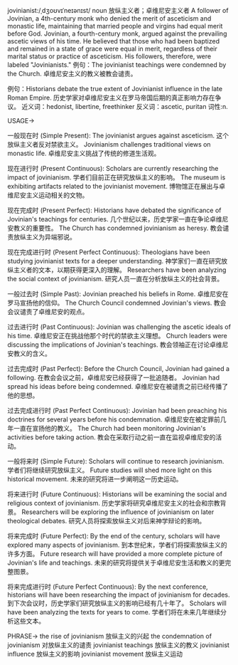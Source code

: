 jovinianist:/ˌdʒoʊvɪˈneɪənɪst/
noun
放纵主义者；卓维尼安主义者
A follower of Jovinian, a 4th-century monk who denied the merit of asceticism and monastic life, maintaining that married people and virgins had equal merit before God.
Jovinian, a fourth-century monk, argued against the prevailing ascetic views of his time.  He believed that those who had been baptized and remained in a state of grace were equal in merit, regardless of their marital status or practice of asceticism. His followers, therefore, were labeled "Jovinianists."
例句：The jovinianist teachings were condemned by the Church.  卓维尼安主义的教义被教会谴责。

例句：Historians debate the true extent of Jovinianist influence in the late Roman Empire.  历史学家对卓维尼安主义在罗马帝国后期的真正影响力存在争议。
近义词：hedonist, libertine, freethinker
反义词：ascetic, puritan
词性:n.


USAGE->

一般现在时 (Simple Present):
The jovinianist argues against asceticism.  这个放纵主义者反对禁欲主义。
Jovinianism challenges traditional views on monastic life.  卓维尼安主义挑战了传统的修道生活观。

现在进行时 (Present Continuous):
Scholars are currently researching the impact of jovinianism. 学者们目前正在研究放纵主义的影响。
The museum is exhibiting artifacts related to the jovinianist movement.  博物馆正在展出与卓维尼安主义运动相关的文物。

现在完成时 (Present Perfect):
Historians have debated the significance of Jovinian's teachings for centuries.  几个世纪以来，历史学家一直在争论卓维尼安教义的重要性。
The Church has condemned jovinianism as heresy. 教会谴责放纵主义为异端邪说。

现在完成进行时 (Present Perfect Continuous):
Theologians have been studying jovinianist texts for a deeper understanding.  神学家们一直在研究放纵主义者的文本，以期获得更深入的理解。
Researchers have been analyzing the social context of jovinianism. 研究人员一直在分析放纵主义的社会背景。

一般过去时 (Simple Past):
Jovinian preached his beliefs in Rome.  卓维尼安在罗马宣扬他的信仰。
The Church Council condemned Jovinian's views.  教会会议谴责了卓维尼安的观点。

过去进行时 (Past Continuous):
Jovinian was challenging the ascetic ideals of his time.  卓维尼安正在挑战他那个时代的禁欲主义理想。
Church leaders were discussing the implications of Jovinian's teachings.  教会领袖正在讨论卓维尼安教义的含义。

过去完成时 (Past Perfect):
Before the Church Council, Jovinian had gained a following.  在教会会议之前，卓维尼安已经获得了一批追随者。
Jovinian had spread his ideas before being condemned.  卓维尼安在被谴责之前已经传播了他的思想。

过去完成进行时 (Past Perfect Continuous):
Jovinian had been preaching his doctrines for several years before his condemnation.  卓维尼安在被定罪前几年一直在宣扬他的教义。
The Church had been monitoring Jovinian's activities before taking action.  教会在采取行动之前一直在监视卓维尼安的活动。


一般将来时 (Simple Future):
Scholars will continue to research jovinianism.  学者们将继续研究放纵主义。
Future studies will shed more light on this historical movement.  未来的研究将进一步阐明这一历史运动。

将来进行时 (Future Continuous):
Historians will be examining the social and religious context of jovinianism. 历史学家将研究卓维尼安主义的社会和宗教背景。
Researchers will be exploring the influence of jovinianism on later theological debates. 研究人员将探索放纵主义对后来神学辩论的影响。

将来完成时 (Future Perfect):
By the end of the century, scholars will have explored many aspects of jovinianism. 到本世纪末，学者们将探索放纵主义的许多方面。
Future research will have provided a more complete picture of Jovinian's life and teachings. 未来的研究将提供关于卓维尼安生活和教义的更完整图景。

将来完成进行时 (Future Perfect Continuous):
By the next conference, historians will have been researching the impact of jovinianism for decades. 到下次会议时，历史学家们研究放纵主义的影响已经有几十年了。
Scholars will have been analyzing the texts for years to come.  学者们将在未来几年继续分析这些文本。


PHRASE->
the rise of jovinianism  放纵主义的兴起
the condemnation of jovinianism 对放纵主义的谴责
jovinianist teachings  放纵主义的教义
jovinianist influence 放纵主义的影响
jovinianist movement 放纵主义运动
